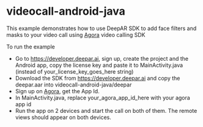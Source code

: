 # videocall-android-java

This example demonstrates how to use DeepAR SDK to add face filters and masks to your video call using [Agora](https://www.agora.io/) video calling SDK

To run the example

* Go to https://developer.deepar.ai, sign up, create the project and the Android app, copy the license key and paste it to MainActivity.java (instead of your_license_key_goes_here string)
* Download the SDK from https://developer.deepar.ai and copy the deepar.aar into videocall-android-java/deepar
* Sign up on [Agora](https://www.agora.io/), get the App Id.
* In MainActivity.java, replace your_agora_app_id_here with your agora app id
* Run the app on 2 devices and start the call on both of them. The remote views should appear on both devices.

